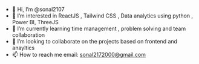 - 👋 Hi, I’m @sonal2107
- 👀 I’m interested in ReactJS , Tailwind CSS , Data analytics using python , Power BI, ThreeJS
- 🌱 I’m currently learning time management , problem solving and  team collaboration
- 💞️ I’m looking to collaborate on the projects based on frontend and anayltics
- 📫 How to reach me email: sonal2172000@gmail.com

<!---
sonal2107/sonal2107 is a ✨ special ✨ repository because its `README.md` (this file) appears on your GitHub profile.
You can click the Preview link to take a look at your changes.
--->
